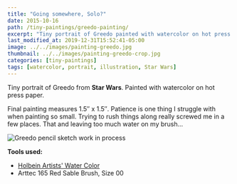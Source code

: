 ```yaml
---
title: "Going somewhere, Solo?"
date: 2015-10-16
path: /tiny-paintings/greedo-painting/
excerpt: "Tiny portrait of Greedo painted with watercolor on hot press paper."
last_modified_at: 2019-12-31T15:52:41-05:00
image: ../../images/painting-greedo.jpg
thumbnail: ../../images/painting-greedo-crop.jpg
categories: [tiny-paintings]
tags: [watercolor, portrait, illustration, Star Wars]
---
```


Tiny portrait of Greedo from **Star Wars**. Painted with watercolor on hot press paper.

Final painting measures 1.5&#x2033; x 1.5&#x2033;. Patience is one thing I struggle with when painting so small. Trying to rush things along really screwed me in a few places. That and leaving too much water on my brush...

![Greedo pencil sketch work in process](../../images/painting-greedo-process-1-lg.jpg)

**Tools used:**

- [Holbein Artists' Water Color](https://amzn.to/2ZPsCTN)
- Arttec 165 Red Sable Brush, Size 00
